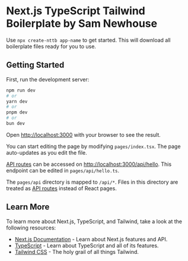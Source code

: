 # Next.js TypeScript Tailwind Boilerplate by Sam Newhouse

Use `npx create-nttb app-name` to get started. This will download all boilerplate files ready for you to use.

## Getting Started

First, run the development server:

```bash
npm run dev
# or
yarn dev
# or
pnpm dev
# or
bun dev
```

Open [http://localhost:3000](http://localhost:3000) with your browser to see the result.

You can start editing the page by modifying `pages/index.tsx`. The page auto-updates as you edit the file.

[API routes](https://nextjs.org/docs/api-routes/introduction) can be accessed on [http://localhost:3000/api/hello](http://localhost:3000/api/hello). This endpoint can be edited in `pages/api/hello.ts`.

The `pages/api` directory is mapped to `/api/*`. Files in this directory are treated as [API routes](https://nextjs.org/docs/api-routes/introduction) instead of React pages.

## Learn More

To learn more about Next.js, TypeScript, and Tailwind, take a look at the following resources:

- [Next.js Documentation](https://nextjs.org/docs) - Learn about Next.js features and API.
- [TypeScript](https://www.typescriptlang.org/) - Learn about TypeScript and all of its features.
- [Tailwind CSS](https://tailwindcss.com/) - The holy grail of all things Tailwind.
